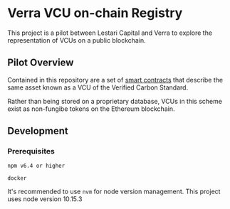# Verra VCU on-chain Registry

This project is a pilot between Lestari Capital and Verra to explore the representation of VCUs on a public blockchain.

## Pilot Overview
Contained in this repository are a set of [smart contracts](https://en.wikipedia.org/wiki/Smart_contract) that describe the same asset known as a VCU of the Verified Carbon Standard.

Rather than being stored on a proprietary database, VCUs in this scheme exist as non-fungibe tokens on the Ethereum blockchain.


## Development

### Prerequisites

```
npm v6.4 or higher
```
```
docker
```

It's recommended to use `nvm` for node version management. This project uses node version 10.15.3

 
